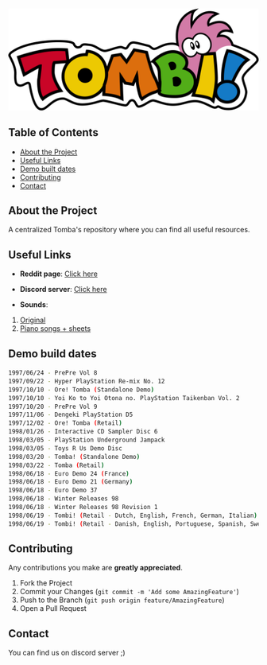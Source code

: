 <!-- PROJECT LOGO -->
<br />
<p align="center">
  <a href="#">
	<!-- <img src="TombArt/logo.png" alt="Logo" width="80" height="80"> -->
	<img src="TombArt/logo.png" alt="Logo">
  </a>
</p>

## Table of Contents
* [About the Project](#about-the-project)
* [Useful Links](#useful-links)
* [Demo built dates](#demo-built-dates)
* [Contributing](#contributing)
* [Contact](#contact)


## About the Project
A centralized Tomba's repository where you can find all useful resources.


## Useful Links
* **Reddit page**: [Click here](https://www.reddit.com/r/TombaClub/comments/9y5u3o/tombi_tomba_romhacking_general/?utm_medium=android_app&utm_source=share)

* **Discord server**: [Click here](https://discord.gg/xCWRzftf)

* **Sounds**:
1. [Original](https://goo.gl/HmwUEd)
2. [Piano songs + sheets](https://github.com/mrlovre/tomba2piano)


## Demo build dates
```sh
1997/06/24 - PrePre Vol 8
1997/09/22 - Hyper PlayStation Re-mix No. 12
1997/10/10 - Ore! Tomba (Standalone Demo)
1997/10/10 - Yoi Ko to Yoi Otona no. PlayStation Taikenban Vol. 2
1997/10/20 - PrePre Vol 9
1997/11/06 - Dengeki PlayStation D5
1997/12/02 - Ore! Tomba (Retail)
1998/01/26 - Interactive CD Sampler Disc 6
1998/03/05 - PlayStation Underground Jampack
1998/03/05 - Toys R Us Demo Disc
1998/03/20 - Tomba! (Standalone Demo)
1998/03/22 - Tomba (Retail)
1998/06/18 - Euro Demo 24 (France)
1998/06/18 - Euro Demo 21 (Germany)
1998/06/18 - Euro Demo 37
1998/06/18 - Winter Releases 98
1998/06/18 - Winter Releases 98 Revision 1
1998/06/19 - Tombi! (Retail - Dutch, English, French, German, Italian)
1998/06/19 - Tombi! (Retail - Danish, English, Portuguese, Spanish, Swedish)
```

## Contributing
Any contributions you make are **greatly appreciated**.

1. Fork the Project
2. Commit your Changes (`git commit -m 'Add some AmazingFeature'`)
3. Push to the Branch (`git push origin feature/AmazingFeature`)
4. Open a Pull Request


## Contact
You can find us on discord server ;)
